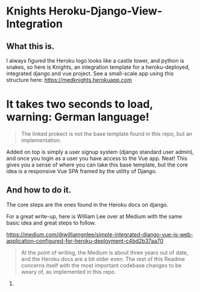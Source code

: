 # Knights Heroku-Django-View-Integration

## What this is.

I always figured the Heroku logo looks like a castle tower, and python is snakes, so here is Knights, an integration template for a heroku-deployed, integrated django and vue project. See a small-scale app using this structure here: https://medknights.herokuapp.com 

# It takes two seconds to load, warning: German language! 

> The linked prokect is not the base template found in this repo, but an implementation.

Added on top is simply a user signup system (django standard user admin), and once you login as a user you have access to the Vue app. Neat! This gives you a sense of where you can take this base template, but the core idea is a responsive Vue SPA framed by the utility of Django.

## And how to do it.

The core steps are the ones found in the Heroku docs on django. 

For a great write-up, here is William Lee over at Medium with the same basic idea and great steps to follow.

https://medium.com/@williamgnlee/simple-integrated-django-vue-js-web-application-configured-for-heroku-deployment-c4bd2b37aa70

> At the point of writing, the Medium is about three years out of date, and the Heroku docs are a bit older even. The rest of this Readme concerns itself with the most important codebase changes to be weary of, as implemented in this repo.

1.

